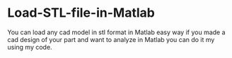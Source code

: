 # Load-STL-file-in-Matlab
You can load any cad model in stl format in Matlab easy way
if you made a cad design of your part and want to analyze in Matlab you can do it my using my code.
